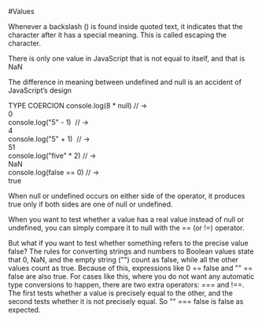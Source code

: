 #Values

Whenever a backslash (\) is found inside quoted text, it indicates that the character after it has a special meaning. 
This is called escaping the character.

There is only one value in JavaScript that is not equal to itself, and that is NaN

The difference in meaning between undefined and null is an accident of JavaScript’s design

TYPE COERCION
console.log(8 * null) // → 0                                                                                                              
console.log("5" - 1)  // → 4                                                                                                              
console.log("5" + 1)  // → 51                                                                                                             
console.log("five" * 2) // → NaN                                                                                                          
console.log(false == 0) // → true                                                                                                         

When null or undefined occurs on either side of the operator, it produces true only if both sides are one of null or undefined.

When you want to test whether a value has a real value instead of null or undefined, you can simply compare it to null with the == (or !=) operator.

But what if you want to test whether something refers to the precise value false? The rules for converting strings and numbers to Boolean values state that 0, NaN, and the empty string ("") count as false, while all the other values count as true. Because of this, expressions like 0 == false and "" == false are also true. For cases like this, where you do not want any automatic type conversions to happen, there are two extra operators: === and !==. The first tests whether a value is precisely equal to the other, and the second tests whether it is not precisely equal. So "" === false is false as expected.
